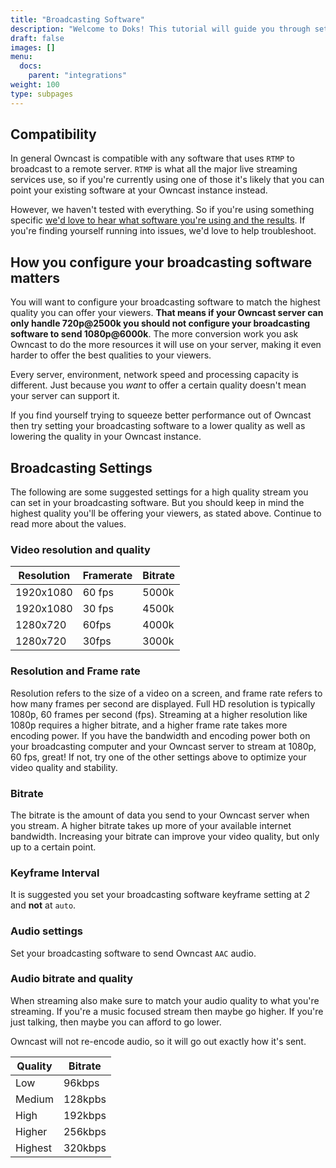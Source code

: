 ```yaml
---
title: "Broadcasting Software"
description: "Welcome to Doks! This tutorial will guide you through setting up and deploying your first Doks site."
draft: false
images: []
menu:
  docs:
    parent: "integrations"
weight: 100
type: subpages
---
```


## Compatibility

In general Owncast is compatible with any software that uses `RTMP` to broadcast to a remote server. `RTMP` is what all the major live streaming services use, so if you're currently using one of those it's likely that you can point your existing software at your Owncast instance instead.

However, we haven't tested with everything. So if you're using something specific [we'd love to hear what software you're using and the results](https://github.com/owncast/owncast/issues/new). If you're finding yourself running into issues, we'd love to help troubleshoot.

## How you configure your broadcasting software matters

You will want to configure your broadcasting software to match the highest quality you can offer your viewers. **That means if your Owncast server can only handle 720p@2500k you should not configure your broadcasting software to send 1080p@6000k**. The more conversion work you ask Owncast to do the more resources it will use on your server, making it even harder to offer the best qualities to your viewers.

Every server, environment, network speed and processing capacity is different. Just because you _want_ to offer a certain quality doesn't mean your server can support it.

If you find yourself trying to squeeze better performance out of Owncast then try setting your broadcasting software to a lower quality as well as lowering the quality in your Owncast instance.

## Broadcasting Settings

The following are some suggested settings for a high quality stream you can set in your broadcasting software. But you should keep in mind the highest quality you'll be offering your viewers, as stated above. Continue to read more about the values.

### Video resolution and quality

| Resolution | Framerate | Bitrate |
| ---------- | --------- | ------- |
| 1920x1080  | 60 fps    | 5000k   |
| 1920x1080  | 30 fps    | 4500k   |
| 1280x720   | 60fps     | 4000k   |
| 1280x720   | 30fps     | 3000k   |

### Resolution and Frame rate

Resolution refers to the size of a video on a screen, and frame rate refers to how many frames per second are displayed. Full HD resolution is typically 1080p, 60 frames per second (fps). Streaming at a higher resolution like 1080p requires a higher bitrate, and a higher frame rate takes more encoding power. If you have the bandwidth and encoding power both on your broadcasting computer and your Owncast server to stream at 1080p, 60 fps, great! If not, try one of the other settings above to optimize your video quality and stability.

### Bitrate

The bitrate is the amount of data you send to your Owncast server when you stream. A higher bitrate takes up more of your available internet bandwidth. Increasing your bitrate can improve your video quality, but only up to a certain point.

### Keyframe Interval

It is suggested you set your broadcasting software keyframe setting at _2_ and **not** at `auto`.

### Audio settings

Set your broadcasting software to send Owncast `AAC` audio.
### Audio bitrate and quality

When streaming also make sure to match your audio quality to what you're streaming.  If you're a music focused stream then maybe go higher.  If you're just talking, then maybe you can afford to go lower.

Owncast will not re-encode audio, so it will go out exactly how it's sent.

| Quality | Bitrate |
| ------- | ------- | 
| Low     | 96kbps  | 
| Medium  | 128kpbs |
| High    | 192kbps |
| Higher  | 256kbps |
| Highest | 320kbps |
